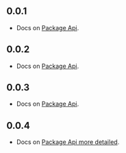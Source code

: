 ## 0.0.1

- Docs on <a href="https://github.com/AbdallahAwd/tap_to_expand">Package Api</a>.

## 0.0.2

- Docs on <a href="https://github.com/AbdallahAwd/tap_to_expand">Package Api</a>.

## 0.0.3

- Docs on <a href="https://github.com/AbdallahAwd/tap_to_expand">Package Api</a>.

## 0.0.4

- Docs on <a href="https://github.com/AbdallahAwd/tap_to_expand">Package Api more detailed</a>.
